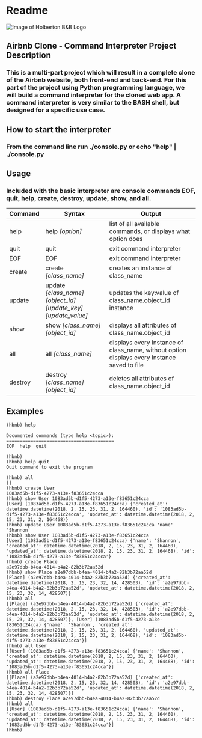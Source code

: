 # Readme
![Image of Holberton B&B Logo](https://s3.amazonaws.com/intranet-projects-files/holbertonschool-higher-level_programming+/263/HBTN-hbnb-Final.png)
## Airbnb Clone - Command Interpreter Project Description
### This is a multi-part project which will result in a complete clone of the Airbnb website, both front-end and back-end. For this part of the project using Python programming language, we will build a command interpreter for the cloned web app. A command interpreter is very similar to the BASH shell, but designed for a specific use case.
## How to start the interpreter
### From the command line run ./console.py or echo "help" | ./console.py
## Usage
### Included with the basic interpreter are console commands EOF, quit, help, create, destroy, update, show, and all.

Command | Syntax | Output
------- | ------ | ------
help | help *[option]* | list of all available commands, or displays what option does
quit | quit | exit command interpreter
EOF | EOF | exit command interpreter
create | create *[class_name]* | creates an instance of class_name
update | update *[class_name] [object_id] [update_key] [update_value]* | updates the key:value of class_name.object_id instance
show | show *[class_name] [object_id]* | displays all attributes of class_name.object_id
all | all *[class_name]* | displays every instance of class_name, without option displays every instance saved to file
destroy | destroy *[class_name] [object_id]* | deletes all attributes of class_name.object_id

## Examples
```python3
(hbnb) help

Documented commands (type help <topic>):
========================================
EOF  help  quit

(hbnb) 
(hbnb) help quit
Quit command to exit the program

(hbnb) all
[]
(hbnb) create User
1083ad5b-d1f5-4273-a13e-f83651c24cca
(hbnb) show User 1083ad5b-d1f5-4273-a13e-f83651c24cca
[User] (1083ad5b-d1f5-4273-a13e-f83651c24cca) {'created_at': datetime.datetime(2018, 2, 15, 23, 31, 2, 164460), 'id': '1083ad5b-d1f5-4273-a13e-f83651c24cca', 'updated_at': datetime.datetime(2018, 2, 15, 23, 31, 2, 164468)}
(hbnb) update User 1083ad5b-d1f5-4273-a13e-f83651c24cca 'name' 'Shannon'
(hbnb) show User 1083ad5b-d1f5-4273-a13e-f83651c24cca
[User] (1083ad5b-d1f5-4273-a13e-f83651c24cca) {'name': 'Shannon', 'created_at': datetime.datetime(2018, 2, 15, 23, 31, 2, 164460), 'updated_at': datetime.datetime(2018, 2, 15, 23, 31, 2, 164468), 'id': '1083ad5b-d1f5-4273-a13e-f83651c24cca'}
(hbnb) create Place
a2e97dbb-b4ea-4014-b4a2-82b3b72aa52d
(hbnb) show Place a2e97dbb-b4ea-4014-b4a2-82b3b72aa52d
[Place] (a2e97dbb-b4ea-4014-b4a2-82b3b72aa52d) {'created_at': datetime.datetime(2018, 2, 15, 23, 32, 14, 428503), 'id': 'a2e97dbb-b4ea-4014-b4a2-82b3b72aa52d', 'updated_at': datetime.datetime(2018, 2, 15, 23, 32, 14, 428507)}
(hbnb) all
[[Place] (a2e97dbb-b4ea-4014-b4a2-82b3b72aa52d) {'created_at': datetime.datetime(2018, 2, 15, 23, 32, 14, 428503), 'id': 'a2e97dbb-b4ea-4014-b4a2-82b3b72aa52d', 'updated_at': datetime.datetime(2018, 2, 15, 23, 32, 14, 428507)}, [User] (1083ad5b-d1f5-4273-a13e-f83651c24cca) {'name': 'Shannon', 'created_at': datetime.datetime(2018, 2, 15, 23, 31, 2, 164460), 'updated_at': datetime.datetime(2018, 2, 15, 23, 31, 2, 164468), 'id': '1083ad5b-d1f5-4273-a13e-f83651c24cca'}]
(hbnb) all User
[[User] (1083ad5b-d1f5-4273-a13e-f83651c24cca) {'name': 'Shannon', 'created_at': datetime.datetime(2018, 2, 15, 23, 31, 2, 164460), 'updated_at': datetime.datetime(2018, 2, 15, 23, 31, 2, 164468), 'id': '1083ad5b-d1f5-4273-a13e-f83651c24cca'}]
(hbnb) all Place
[[Place] (a2e97dbb-b4ea-4014-b4a2-82b3b72aa52d) {'created_at': datetime.datetime(2018, 2, 15, 23, 32, 14, 428503), 'id': 'a2e97dbb-b4ea-4014-b4a2-82b3b72aa52d', 'updated_at': datetime.datetime(2018, 2, 15, 23, 32, 14, 428507)}]
(hbnb) destroy Place a2e97dbb-b4ea-4014-b4a2-82b3b72aa52d
(hbnb) all
[[User] (1083ad5b-d1f5-4273-a13e-f83651c24cca) {'name': 'Shannon', 'created_at': datetime.datetime(2018, 2, 15, 23, 31, 2, 164460), 'updated_at': datetime.datetime(2018, 2, 15, 23, 31, 2, 164468), 'id': '1083ad5b-d1f5-4273-a13e-f83651c24cca'}]
(hbnb)
```
